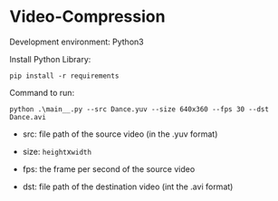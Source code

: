 # Video-Compression
Development environment: Python3

Install Python Library:

```shell
pip install -r requirements
```

Command to run:

```shell
python .\main__.py --src Dance.yuv --size 640x360 --fps 30 --dst Dance.avi
```

- src: file path of the source video (in the .yuv format)

- size: `height`x`width`

- fps: the frame per second of the source video

- dst: file path of the destination video (int the .avi format)